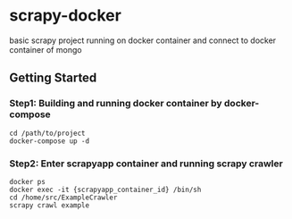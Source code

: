 # scrapy-docker
basic scrapy project running on docker container and connect to docker container of mongo

## Getting Started
### Step1: Building and running docker container by docker-compose
```
cd /path/to/project
docker-compose up -d
```
### Step2: Enter scrapyapp container and running scrapy crawler
```
docker ps 
docker exec -it {scrapyapp_container_id} /bin/sh
cd /home/src/ExampleCrawler
scrapy crawl example
```

